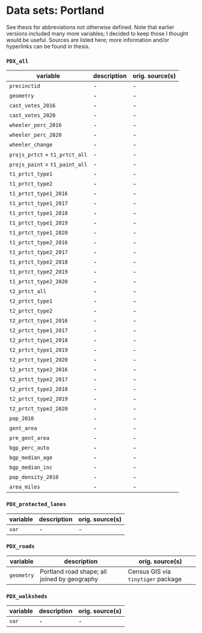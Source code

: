 # Data sets: Portland

See thesis for abbreviations not otherwise defined. Note that earlier versions included many more variables; I decided to keep those I thought would be useful. Sources are listed here; more information and/or hyperlinks can be found in thesis.

### `PDX_all`

| variable  | description | orig. source(s) |
| --------- | ----------- | ----- |
| `precinctid` | - | - | - |
| `geometry` | - | - | - | 
| `cast_votes_2016` | - | - | - | 
| `cast_votes_2020` | - | - | - | 
| `wheeler_perc_2016` | - | - | - | 
| `wheeler_perc_2020` | - | - | - | 
| `wheeler_change` | - | - | - | 
| `projs_prtct` = `t1_prtct_all` | - | - | - | 
| `projs_paint` = `t1_paint_all` | - | - | - |
| `t1_prtct_type1` | - | - | - | 
| `t1_prtct_type2` | - | - | - |
| `t1_prtct_type1_2016` | - | - | - |
| `t1_prtct_type1_2017` | - | - | - |
| `t1_prtct_type1_2018` | - | - | - |
| `t1_prtct_type1_2019` | - | - | - |
| `t1_prtct_type1_2020` | - | - | - |
| `t1_prtct_type2_2016` | - | - | - |
| `t1_prtct_type2_2017` | - | - | - |
| `t1_prtct_type2_2018` | - | - | - |
| `t1_prtct_type2_2019` | - | - | - |
| `t1_prtct_type2_2020` | - | - | - | 
| `t2_prtct_all` | - | - | - |
| `t2_prtct_type1` | - | - | - |
| `t2_prtct_type2` | - | - | - | 
| `t2_prtct_type1_2016` | - | - | - |
| `t2_prtct_type1_2017` | - | - | - | 
| `t2_prtct_type1_2018` | - | - | - |
| `t2_prtct_type1_2019` | - | - | - |
| `t2_prtct_type1_2020` | - | - | - |
| `t2_prtct_type2_2016` | - | - | - |
| `t2_prtct_type2_2017` | - | - | - |
| `t2_prtct_type2_2018` | - | - | - |
| `t2_prtct_type2_2019` | - | - | - |
| `t2_prtct_type2_2020` | - | - | - | 
| `pop_2010` | - | - | - | 
| `gent_area` | - | - | - |
| `pre_gent_area` | - | - | - | 
| `bgp_perc_auto` | - | - | - |
| `bgp_median_age` | - | - | - |
| `bgp_median_inc` | - | - | - |
| `pop_density_2010` | - | - | - |
| `area_miles` | - | - | - |

### `PDX_protected_lanes`

| variable  | description | orig. source(s) |
| --------- | ----------- | ----- |
| `var` | - | - | - |


### `PDX_roads`

| variable  | description | orig. source(s) |
| --------- | ----------- | ----- |
| `geometry` | Portland road shape; all joined by geography | Census GIS via `tinytiger` package |

### `PDX_walksheds`

| variable  | description | orig. source(s) |
| --------- | ----------- | ----- |
| `var` | - | - | 
